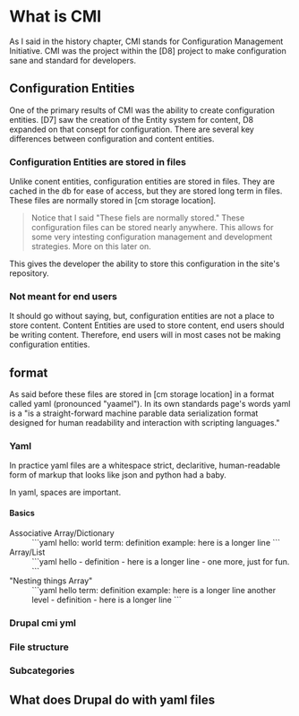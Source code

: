 # What is CMI

As I said in the history chapter, CMI stands for Configuration Management Initiative. CMI was the project within the [D8] project to make configuration sane and standard for developers.

## Configuration Entities

One of the primary results of CMI was the ability to create configuration entities. [D7] saw the creation of the Entity system for content, D8 expanded on that consept for configuration. There are several key differences between configuration and content entities. 

### Configuration Entities are stored in files

Unlike conent entities, configuration entities are stored in files. They are cached in the db for ease of access, but they are stored long term in files. These files are normally stored in [cm storage location]. 

> Notice that I said "These fiels are normally stored." These configuration files can be stored nearly anywhere. This allows for some very intesting configuration management and development strategies. More on this later on.

This gives the developer the ability to store this configuration in the site's repository.

### Not meant for end users

It should go without saying, but, configuration entities are not a place to store content. Content Entities are used to store content, end users should be writing content. Therefore, end users will in most cases not be making configuration entities.

## format

As said before these files are stored in [cm storage location] in a format called yaml (pronounced "yaamel"). In its own standards page's words yaml is a "is a straight-forward machine parable data serialization format designed for human readability and interaction with scripting languages."

### Yaml

In practice yaml files are a whitespace strict, declaritive, human-readable form of markup that looks like json and python had a baby. 

In yaml, spaces are important.

#### Basics

<dl>
<dt>Associative Array/Dictionary</dt>
<dd>
```yaml
hello: world
term: definition
example: here is a longer line
```
</dd>

<dt>Array/List</dt>
<dd>
```yaml
hello
  - definition
  - here is a longer line
  - one more, just for fun.
```
</dd>

<dt>"Nesting things Array"</dt>
<dd>
```yaml
hello
  term: definition
  example: here is a longer line
  another level
    - definition
    - here is a longer line
```
</dd>
<dl>

### Drupal cmi yml

### File structure

### Subcategories

## What does Drupal do with yaml files

